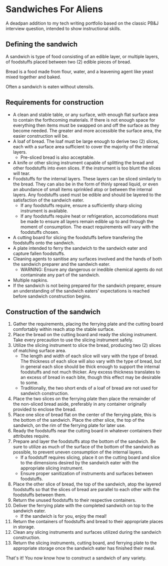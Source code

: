 # Sandwiches For Aliens
A deadpan addition to my tech writing portfolio based on the classic PB&J interview question, intended to show instructional skills.

## Defining the sandwich

A sandwich is type of food consisting of an edible layer, or multiple layers, of foodstuffs placed between two (2) edible pieces of bread.

Bread is a food made from flour, water, and a leavening agent like yeast mixed together and baked.

Often a sandwich is eaten without utensils.

## Requirements for construction

- A clean and stable table, or any surface, with enough flat surface area to contain the forthcoming materials. If there is not enough space for everything then items must be swapped on and off the surface as they become needed. The greater and more accessible the surface area, the easier construction will be.
- A loaf of bread. The loaf must be large enough to derive two (2) slices, each with a surface area sufficient to cover the majority of the internal layers.
    - Pre-sliced bread is also acceptable.
- A knife or other slicing instrument capable of splitting the bread and other foodstuffs into even slices. If the instrument is too blunt the slices will tear.
- Foodstuffs for the internal layers. These layers can be sliced similarly to the bread. They can also be in the form of thinly spread liquid, or even an abundance of small items sprinkled atop or between the internal layers. Any foodstuffs used must be edible and should be layered to the satisfaction of the sandwich eater.
    - If any foodstuffs require, ensure a sufficiently sharp slicing instrument is available.
    - If any foodstuffs require heat or refrigeration, accomodations must be made to ensure all layers remain edible up to and through the moment of consumption. The exact requirements will vary with the foodstuffs chosen.
- A cutting board for slicing the foodstuffs before transfering the foodstuffs onto the sandwich.
- A plate intended to ferry the sandwich to the sandwich eater and capture fallen foodstuffs.
- Cleaning agents to sanitise any surfaces involved and the hands of both the sandwich preparer and the sandwich eater.
    - WARNING: Ensure any dangerous or inedible chemical agents do not contaminate any part of the sandwich.
- Multiple napkins.
- If the sandwich is not being prepared for the sandwich preparer, ensure an understanding of the sandwich eaters' expectations is reached before sandwich construction begins.

## Construction of the sandwich

1) Gather the requirements, placing the ferrying plate and the cutting board comfortably within reach atop the stable surface.
2) Place the bread on the cutting board and ready the slicing instrument. Take every precaution to use the slicing instrument safely.
3) Utilize the slicing instrument to slice the bread, producing two (2) slices of matching surface area.
    - The length and width of each slice will vary with the type of bread. The thickness of each slice will also vary with the type of bread, but in general each slice should be thick enough to support the internal foodstuffs and not much thicker. Any excess thickness translates to an excess of bread in each bite, though this effect may be desirable to some.
    - Traditionally, the two short ends of a loaf of bread are not used for sandwich construction.
4) Place the two slices on the ferrying plate then place the remainder of the non-sliced bread aside, preferably in any container originally provided to enclose the bread.
5) Place one slice of bread flat on the center of the ferrying plate, this is the bottom of the sandwich. Place the other slice, the top of the sandwich, on the rim of the ferrying plate for later use.
6) Ready the foodstuffs near the cutting board in whatever containers their attributes require.
7) Prepare and layer the foodstuffs atop the bottom of the sandwich. Be sure to utilize as much of the surface of the bottom of the sandwich as possible, to prevent uneven consumption of the internal layers.
    - If a foodstuff requires slicing, place it on the cutting board and slice to the dimensions desired by the sandwich eater with the appropriate slicing instrument.
    - Ensure proper sanitization of instruments and surfaces between foodstuffs.
8) Place the other slice of bread, the top of the sandwich, atop the layered foodstuffs so that the slices of bread are parallel to each other with the foodstuffs between them.
9) Return the unused foodstuffs to their respective containers.
10) Deliver the ferrying plate with the completed sandwich on top to the sandwich eater.
    - If the sandwich is for you, enjoy the meal!
11) Return the containers of foodstuffs and bread to their appropriate places in storage.
12) Clean any slicing instruments and surfaces utilized during the sandwich construction.
13) Return the slicing instruments, cutting board, and ferrying plate to the appropriate storage once the sandwich eater has finished their meal.

That's it! You now know how to construct a sandwich of any variety.